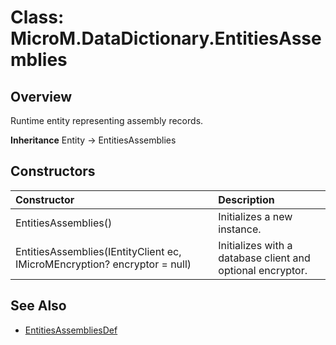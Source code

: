 ﻿# Class: MicroM.DataDictionary.EntitiesAssemblies
## Overview
Runtime entity representing assembly records.

**Inheritance**
Entity<EntitiesAssembliesDef> -> EntitiesAssemblies

## Constructors
| Constructor | Description |
|:------------|:-------------|
| EntitiesAssemblies() | Initializes a new instance. |
| EntitiesAssemblies(IEntityClient ec, IMicroMEncryption? encryptor = null) | Initializes with a database client and optional encryptor. |

## See Also
- [EntitiesAssembliesDef](../EntitiesAssembliesDef/index.md)
